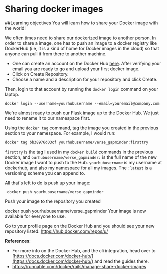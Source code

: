 # Sharing docker images

##Learning objectives
 You will learn how to share your Docker image with the world!

We often times need to share  our dockerized image to another person. In order to share a image,  one has to push an image  to a docker registry like DockerHub  (i.e, it is a kind of home for Docker images in the cloud) so that anyone can pull it from there to another machine.

- One can create an account on the Docker Hub [here](https://hub.docker.com/account/signup/). After verifying your email you are ready to go and upload your first docker image.
- Click on Create Repository.
- Choose a name  and a description for your repository and click Create.

Then, login to that account by running the ``docker login`` command on your laptop.

```
docker login --username=yourhubusername --email=youremail@company.com
```
We're almost ready to push our Flask image up to the Docker Hub. We just need to rename it to our namespace first.

Using the ``docker tag`` command, tag the image you created in the previous section to your namespace. For example, I would run:

```bash
docker tag bb38976d03cf yourhubusername/verse_gapminder:firsttry
```

``firsttry`` is the tag I used in my ``docker build`` commands in the previous section, and ``ourhubusername/verse_gapminder:`` is the full name of the new Docker image I want to push to the Hub.
`yourhubusername` is my username at dockerhub, and also my namespace for all my images.
The `:latest` is a versioning scheme you can append to.

All that's left to do is push up your image:

```
 docker push yourhubusername/verse_gapminder
```

Push your image to the repository you created

docker push yourhubusername/verse_gapminder
Your image is now available for everyone to use.


Go to your profile page on the Docker Hub and you should see your new repository listed:
[https://hub.docker.com/repos/u/<username>](https://hub.docker.com/repos/u/<username>)


**References**:
- For more info on the Docker Hub, and the cli integration,
head over to [https://docs.docker.com/docker-hub/](https://docs.docker.com/docker-hub/) and read the guides there.
-  https://runnable.com/docker/rails/manage-share-docker-images
